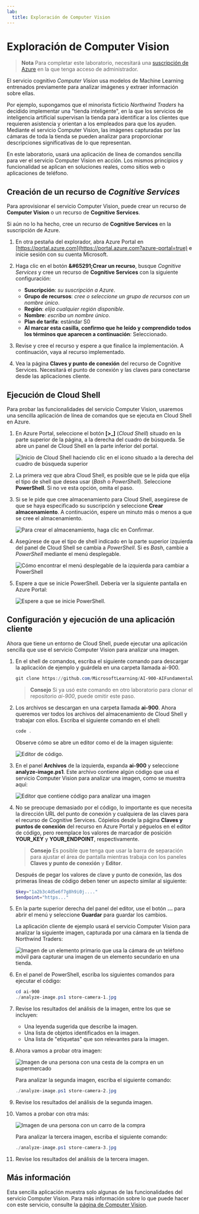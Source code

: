 ```yaml
---
lab:
  title: Exploración de Computer Vision
---
```


# Exploración de Computer Vision

> **Nota** Para completar este laboratorio, necesitará una [suscripción de Azure](https://azure.microsoft.com/free?azure-portal=true) en la que tenga acceso de administrador.

El servicio cognitivo *Computer Vision* usa modelos de Machine Learning entrenados previamente para analizar imágenes y extraer información sobre ellas.

Por ejemplo, supongamos que el minorista ficticio *Northwind Traders* ha decidido implementar una "tienda inteligente", en la que los servicios de inteligencia artificial supervisan la tienda para identificar a los clientes que requieren asistencia y orientan a los empleados para que los ayuden. Mediante el servicio Computer Vision, las imágenes capturadas por las cámaras de toda la tienda se pueden analizar para proporcionar descripciones significativas de lo que representan.

En este laboratorio, usará una aplicación de línea de comandos sencilla para ver el servicio Computer Vision en acción. Los mismos principios y funcionalidad se aplican en soluciones reales, como sitios web o aplicaciones de teléfono.

## Creación de un recurso de *Cognitive Services*

Para aprovisionar el servicio Computer Vision, puede crear un recurso de **Computer Vision** o un recurso de **Cognitive Services**.

Si aún no lo ha hecho, cree un recurso de **Cognitive Services** en la suscripción de Azure.

1. En otra pestaña del explorador, abra Azure Portal en [https://portal.azure.com](https://portal.azure.com?azure-portal=true) e inicie sesión con su cuenta Microsoft.

1. Haga clic en el botón **&amp;#65291;Crear un recurso**, busque *Cognitive Services* y cree un recurso de **Cognitive Services** con la siguiente configuración:
    - **Suscripción**: *su suscripción a Azure*.
    - **Grupo de recursos**: *cree o seleccione un grupo de recursos con un nombre único*.
    - **Región**: *elija cualquier región disponible*.
    - **Nombre**: *escriba un nombre único*.
    - **Plan de tarifa**: estándar S0
    - **Al marcar esta casilla, confirmo que he leído y comprendido todos los términos que aparecen a continuación**: Seleccionado.

1. Revise y cree el recurso y espere a que finalice la implementación. A continuación, vaya al recurso implementado.

1. Vea la página **Claves y punto de conexión** del recurso de Cognitive Services. Necesitará el punto de conexión y las claves para conectarse desde las aplicaciones cliente.

## Ejecución de Cloud Shell

Para probar las funcionalidades del servicio Computer Vision, usaremos una sencilla aplicación de línea de comandos que se ejecuta en Cloud Shell en Azure.

1. En Azure Portal, seleccione el botón **[>_]** (*Cloud Shell*) situado en la parte superior de la página, a la derecha del cuadro de búsqueda. Se abre un panel de Cloud Shell en la parte inferior del portal.

    ![Inicio de Cloud Shell haciendo clic en el icono situado a la derecha del cuadro de búsqueda superior](media/analyze-images-computer-vision-service/powershell-portal-guide-1.png)

1. La primera vez que abra Cloud Shell, es posible que se le pida que elija el tipo de shell que desea usar (*Bash* o *PowerShell*). Seleccione **PowerShell**. Si no ve esta opción, omita el paso.  

1. Si se le pide que cree almacenamiento para Cloud Shell, asegúrese de que se haya especificado su suscripción y seleccione **Crear almacenamiento**. A continuación, espere un minuto más o menos a que se cree el almacenamiento.

    ![Para crear el almacenamiento, haga clic en Confirmar.](media/analyze-images-computer-vision-service/powershell-portal-guide-2.png)

1. Asegúrese de que el tipo de shell indicado en la parte superior izquierda del panel de Cloud Shell se cambia a *PowerShell*. Si es *Bash*, cambie a *PowerShell* mediante el menú desplegable.

    ![Cómo encontrar el menú desplegable de la izquierda para cambiar a PowerShell](media/analyze-images-computer-vision-service/powershell-portal-guide-3.png)

1. Espere a que se inicie PowerShell. Debería ver la siguiente pantalla en Azure Portal:  

    ![Espere a que se inicie PowerShell.](media/analyze-images-computer-vision-service/powershell-prompt.png)

## Configuración y ejecución de una aplicación cliente

Ahora que tiene un entorno de Cloud Shell, puede ejecutar una aplicación sencilla que use el servicio Computer Vision para analizar una imagen.

1. En el shell de comandos, escriba el siguiente comando para descargar la aplicación de ejemplo y guárdela en una carpeta llamada ai-900.

    ```PowerShell
    git clone https://github.com/MicrosoftLearning/AI-900-AIFundamentals ai-900
    ```

    > **Consejo** Si ya usó este comando en otro laboratorio para clonar el repositorio *ai-900*, puede omitir este paso.

1. Los archivos se descargan en una carpeta llamada **ai-900**. Ahora queremos ver todos los archivos del almacenamiento de Cloud Shell y trabajar con ellos. Escriba el siguiente comando en el shell:

    ```PowerShell
    code .
    ```

    Observe cómo se abre un editor como el de la imagen siguiente:

    ![Editor de código.](media/analyze-images-computer-vision-service/powershell-portal-guide-4.png)

1. En el panel **Archivos** de la izquierda, expanda **ai-900** y seleccione **analyze-image.ps1**. Este archivo contiene algún código que usa el servicio Computer Vision para analizar una imagen, como se muestra aquí:

    ![Editor que contiene código para analizar una imagen](media/analyze-images-computer-vision-service/analyze-image-code.png)

1. No se preocupe demasiado por el código, lo importante es que necesita la dirección URL del punto de conexión y cualquiera de las claves para el recurso de Cognitive Services. Cópielos desde la página **Claves y puntos de conexión** del recurso en Azure Portal y péguelos en el editor de código, pero reemplace los valores de marcador de posición **YOUR_KEY** y **YOUR_ENDPOINT**, respectivamente.

    > **Consejo** Es posible que tenga que usar la barra de separación para ajustar el área de pantalla mientras trabaja con los paneles **Claves y punto de conexión** y **Editor**.

    Después de pegar los valores de clave y punto de conexión, las dos primeras líneas de código deben tener un aspecto similar al siguiente:

    ```PowerShell
    $key="1a2b3c4d5e6f7g8h9i0j...."    
    $endpoint="https..."
    ```

1. En la parte superior derecha del panel del editor, use el botón **...** para abrir el menú y seleccione **Guardar** para guardar los cambios.

    La aplicación cliente de ejemplo usará el servicio Computer Vision para analizar la siguiente imagen, capturada por una cámara en la tienda de Northwind Traders:

    ![Imagen de un elemento primario que usa la cámara de un teléfono móvil para capturar una imagen de un elemento secundario en una tienda.](media/analyze-images-computer-vision-service/store-camera-1.jpg)

1. En el panel de PowerShell, escriba los siguientes comandos para ejecutar el código:

    ```PowerShell
    cd ai-900
    ./analyze-image.ps1 store-camera-1.jpg
    ```

1. Revise los resultados del análisis de la imagen, entre los que se incluyen:
    - Una leyenda sugerida que describe la imagen.
    - Una lista de objetos identificados en la imagen.
    - Una lista de "etiquetas" que son relevantes para la imagen.

1. Ahora vamos a probar otra imagen:

    ![Imagen de una persona con una cesta de la compra en un supermercado](media/analyze-images-computer-vision-service/store-camera-2.jpg)

    Para analizar la segunda imagen, escriba el siguiente comando:

    ```PowerShell
    ./analyze-image.ps1 store-camera-2.jpg
    ```

1. Revise los resultados del análisis de la segunda imagen.

1. Vamos a probar con otra más:

    ![Imagen de una persona con un carro de la compra](media/analyze-images-computer-vision-service/store-camera-3.jpg)

    Para analizar la tercera imagen, escriba el siguiente comando:

    ```PowerShell
    ./analyze-image.ps1 store-camera-3.jpg
    ```

1. Revise los resultados del análisis de la tercera imagen.

## Más información

Esta sencilla aplicación muestra solo algunas de las funcionalidades del servicio Computer Vision. Para más información sobre lo que puede hacer con este servicio, consulte la [página de Computer Vision](https://azure.microsoft.com/products/ai-services?activetab=pivot:visiontab).
